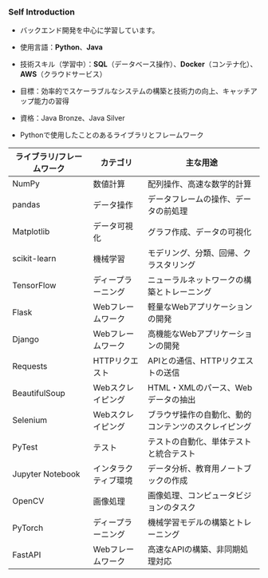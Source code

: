 
### Self Introduction

- バックエンド開発を中心に学習しています。
- 使用言語：**Python**、**Java**
- 技術スキル（学習中）：**SQL**（データベース操作）、**Docker**（コンテナ化）、**AWS**（クラウドサービス）
- 目標：効率的でスケーラブルなシステムの構築と技術力の向上、キャッチアップ能力の習得

- 資格：Java Bronze、Java Silver

- Pythonで使用したことのあるライブラリとフレームワーク

| ライブラリ/フレームワーク | カテゴリ            | 主な用途                                      |
|---------------------------|---------------------|-----------------------------------------------|
| NumPy                      | 数値計算            | 配列操作、高速な数学的計算                    |
| pandas                     | データ操作          | データフレームの操作、データの前処理          |
| Matplotlib                 | データ可視化        | グラフ作成、データの可視化                    |
| scikit-learn               | 機械学習            | モデリング、分類、回帰、クラスタリング       |
| TensorFlow                 | ディープラーニング  | ニューラルネットワークの構築とトレーニング    |
| Flask                      | Webフレームワーク    | 軽量なWebアプリケーションの開発               |
| Django                     | Webフレームワーク    | 高機能なWebアプリケーションの開発             |
| Requests                   | HTTPリクエスト      | APIとの通信、HTTPリクエストの送信             |
| BeautifulSoup              | Webスクレイピング    | HTML・XMLのパース、Webデータの抽出            |
| Selenium                   | Webスクレイピング    | ブラウザ操作の自動化、動的コンテンツのスクレイピング|
| PyTest                     | テスト              | テストの自動化、単体テストと統合テスト        |
| Jupyter Notebook           | インタラクティブ環境| データ分析、教育用ノートブックの作成          |
| OpenCV                     | 画像処理            | 画像処理、コンピュータビジョンのタスク        |
| PyTorch                    | ディープラーニング  | 機械学習モデルの構築とトレーニング            |
| FastAPI                    | Webフレームワーク    | 高速なAPIの構築、非同期処理対応              |

